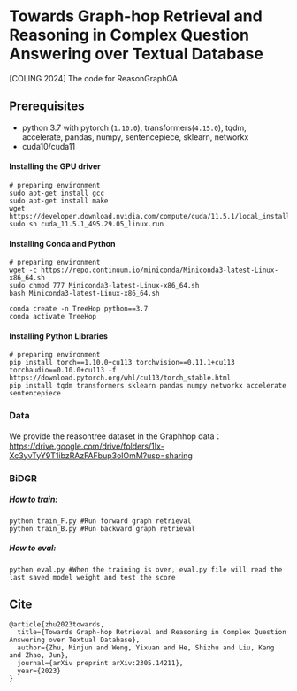 # Towards Graph-hop Retrieval and Reasoning in Complex Question Answering over Textual Database


[COLING 2024] The code for ReasonGraphQA

## Prerequisites

- python 3.7 with pytorch (`1.10.0`), transformers(`4.15.0`), tqdm, accelerate, pandas, numpy, sentencepiece, sklearn, networkx
- cuda10/cuda11

#### Installing the GPU driver

```shell script
# preparing environment
sudo apt-get install gcc
sudo apt-get install make
wget https://developer.download.nvidia.com/compute/cuda/11.5.1/local_installers/cuda_11.5.1_495.29.05_linux.run
sudo sh cuda_11.5.1_495.29.05_linux.run
```

#### Installing Conda and Python

```shell script
# preparing environment
wget -c https://repo.continuum.io/miniconda/Miniconda3-latest-Linux-x86_64.sh
sudo chmod 777 Miniconda3-latest-Linux-x86_64.sh 
bash Miniconda3-latest-Linux-x86_64.sh

conda create -n TreeHop python==3.7
conda activate TreeHop
```

#### Installing Python Libraries

```plain
# preparing environment
pip install torch==1.10.0+cu113 torchvision==0.11.1+cu113 torchaudio==0.10.0+cu113 -f https://download.pytorch.org/whl/cu113/torch_stable.html
pip install tqdm transformers sklearn pandas numpy networkx accelerate sentencepiece
```

### 

### Data

We provide the reasontree dataset in the Graphhop data：https://drive.google.com/drive/folders/1Ix-Xc3yvTyY9T1ibzRAzFAFbup3olOmM?usp=sharing




### BiDGR



##### How to train:

```
python train_F.py #Run forward graph retrieval
python train_B.py #Run backward graph retrieval
```

##### How to eval:

```
python eval.py #When the training is over, eval.py file will read the last saved model weight and test the score
```





## Cite

``````
@article{zhu2023towards,
  title={Towards Graph-hop Retrieval and Reasoning in Complex Question Answering over Textual Database},
  author={Zhu, Minjun and Weng, Yixuan and He, Shizhu and Liu, Kang and Zhao, Jun},
  journal={arXiv preprint arXiv:2305.14211},
  year={2023}
}

``````




